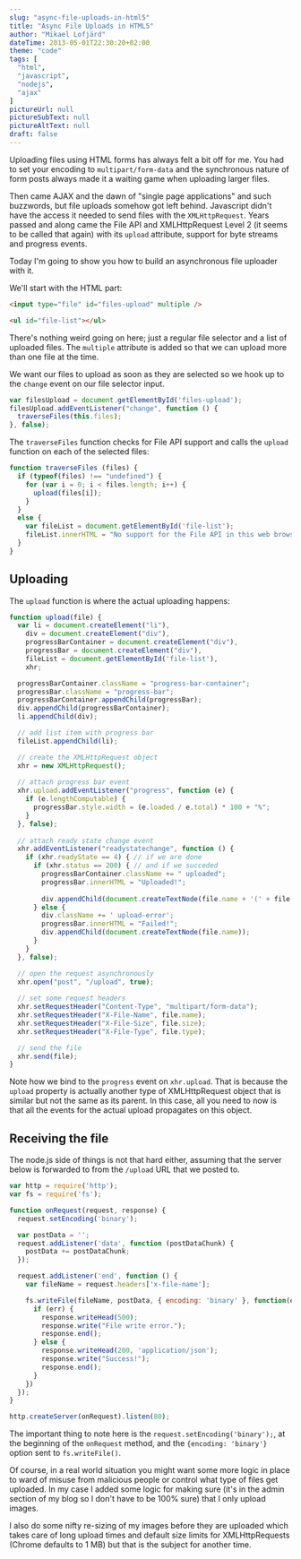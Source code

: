 ```yaml
---
slug: "async-file-uploads-in-html5"
title: "Async File Uploads in HTML5"
author: "Mikael Lofjärd"
dateTime: 2013-05-01T22:30:20+02:00
theme: "code"
tags: [
  "html",
  "javascript",
  "nodejs",
  "ajax"
]
pictureUrl: null
pictureSubText: null
pictureAltText: null
draft: false
---
```

Uploading files using HTML forms has always felt a bit off for me. You had to set your encoding to `multipart/form-data` and the synchronous nature of form posts always made it a waiting game when uploading larger files.

Then came AJAX and the dawn of "single page applications" and such buzzwords, but file uploads somehow got left behind. Javascript didn't have the access it needed to send files with the `XMLHttpRequest`. Years passed and along came the File API and XMLHttpRequest Level 2 (it seems to be called that again) with its `upload` attribute, support for byte streams and progress events.

Today I'm going to show you how to build an asynchronous file uploader with it.

We'll start with the HTML part:

```html
<input type="file" id="files-upload" multiple />

<ul id="file-list"></ul>
```

There's nothing weird going on here; just a regular file selector and a list of uploaded files. The `multiple` attribute is added so that we can upload more than one file at the time.

We want our files to upload as soon as they are selected so we hook up to the `change` event on our file selector input.

```js
var filesUpload = document.getElementById('files-upload');
filesUpload.addEventListener("change", function () {
  traverseFiles(this.files);
}, false);
```

The `traverseFiles` function checks for File API support and calls the `upload` function on each of the selected files:

```js
function traverseFiles (files) {
  if (typeof(files) !== "undefined") {
    for (var i = 0; i < files.length; i++) {
      upload(files[i]);
    }
  }
  else {
    var fileList = document.getElementById('file-list');
    fileList.innerHTML = "No support for the File API in this web browser";
  } 
}
```

## Uploading

The `upload` function is where the actual uploading happens:

```js
function upload(file) {
  var li = document.createElement("li"),
    div = document.createElement("div"),
    progressBarContainer = document.createElement("div"),
    progressBar = document.createElement("div"),
    fileList = document.getElementById('file-list'),
    xhr;

  progressBarContainer.className = "progress-bar-container";
  progressBar.className = "progress-bar";
  progressBarContainer.appendChild(progressBar);
  div.appendChild(progressBarContainer);
  li.appendChild(div);

  // add list item with progress bar
  fileList.appendChild(li);

  // create the XMLHttpRequest object
  xhr = new XMLHttpRequest();
  
  // attach progress bar event
  xhr.upload.addEventListener("progress", function (e) {
    if (e.lengthComputable) {
      progressBar.style.width = (e.loaded / e.total) * 100 + "%";
    }
  }, false);
  
  // attach ready state change event
  xhr.addEventListener("readystatechange", function () {
    if (xhr.readyState == 4) { // if we are done
      if (xhr.status == 200) { // and if we succeded
        progressBarContainer.className += " uploaded";
        progressBar.innerHTML = "Uploaded!";
        
        div.appendChild(document.createTextNode(file.name + '(' + file.size + ')'));
      } else {
        div.className += ' upload-error';
        progressBar.innerHTML = "Failed!";
        div.appendChild(document.createTextNode(file.name));
      }
    }
  }, false);

  // open the request asynchronously
  xhr.open("post", "/upload", true);
      
  // set some request headers
  xhr.setRequestHeader("Content-Type", "multipart/form-data");
  xhr.setRequestHeader("X-File-Name", file.name);
  xhr.setRequestHeader("X-File-Size", file.size);
  xhr.setRequestHeader("X-File-Type", file.type);

  // send the file
  xhr.send(file);
}
```

Note how we bind to the `progress` event on `xhr.upload`. That is because the `upload` property is actually another type of XMLHttpRequest object that is similar but not the same as its parent. In this case, all you need to now is that all the events for the actual upload propagates on this object.

## Receiving the file

The node.js side of things is not that hard either, assuming that the server below is forwarded to from the `/upload` URL that we posted to.

```js
var http = require('http');
var fs = require('fs');

function onRequest(request, response) {
  request.setEncoding('binary');

  var postData = '';
  request.addListener('data', function (postDataChunk) {
    postData += postDataChunk;
  });

  request.addListener('end', function () {
    var fileName = request.headers['x-file-name'];

    fs.writeFile(fileName, postData, { encoding: 'binary' }, function(err) {
      if (err) {
        response.writeHead(500);
        response.write("File write error.");
        response.end();
      } else {
        response.writeHead(200, 'application/json');
        response.write("Success!");
        response.end();
      }
    })
  });
}

http.createServer(onRequest).listen(80);
```

The important thing to note here is the `request.setEncoding('binary');`, at the beginning of the `onRequest` method, and the `{encoding: 'binary'}` option sent to `fs.writeFile()`.

Of course, in a real world situation you might want some more logic in place to ward of misuse from malicious people or control what type of files get uploaded. In my case I added some logic for making sure (it's in the admin section of my blog so I don't have to be 100% sure) that I only upload images.

I also do some nifty re-sizing of my images before they are uploaded which takes care of long upload times and default size limits for XMLHttpRequests (Chrome defaults to 1 MB) but that is the subject for another time.
